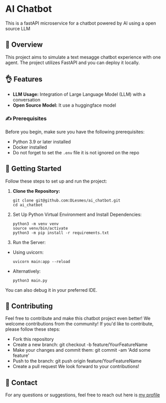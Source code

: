 # AI Chatbot

This is a fastAPI microservice for a chatbot powered by AI using a open source LLM

## 🤖 Overview
This project aims to simulate a text mesagge chatbot experience with one agent. The project utilizes FastAPI and you can deploy it locally.

## 👌 Features
- **LLM Usage:** Integration of Large Language Model (LLM) with a conversation
- **Open Source Model:** It use a huggingface model

### ✍️ Prerequisites
Before you begin, make sure you have the following prerequisites:
- Python 3.9 or later installed
- Docker installed
- Do not forget to set the `.env` file it is not ignored on the repo

## 🧤 Getting Started
Follow these steps to set up and run the project:

1. **Clone the Repository:**
   ```
   git clone git@github.com:DLesmes/ai_chatbot.git
   cd ai_chatbot
   ```
   
2. Set Up Python Virtual Environment and Install Dependencies:

    ```
    python3 -m venv venv
    source venv/bin/activate
    python3 -m pip install -r requirements.txt
    ```
3. Run the Server:

* Using uvicorn:
    ```
    uvicorn main:app --reload
    ```
* Alternatively:
    ```
    python3 main.py
    ```
You can also debug it in your preferred IDE.


## 🤝 Contributing

Feel free to contribute and make this chatbot project even better!
We welcome contributions from the community! If you'd like to contribute, please follow these steps:

* Fork this repository
* Create a new branch: git checkout -b feature/YourFeatureName
* Make your changes and commit them: git commit -am 'Add some feature'
* Push to the branch: git push origin feature/YourFeatureName
* Create a pull request
We look forward to your contributions!

## 💬 Contact

For any questions or suggestions, feel free to reach out here is [my profile](https://github.com/DLesmes)
